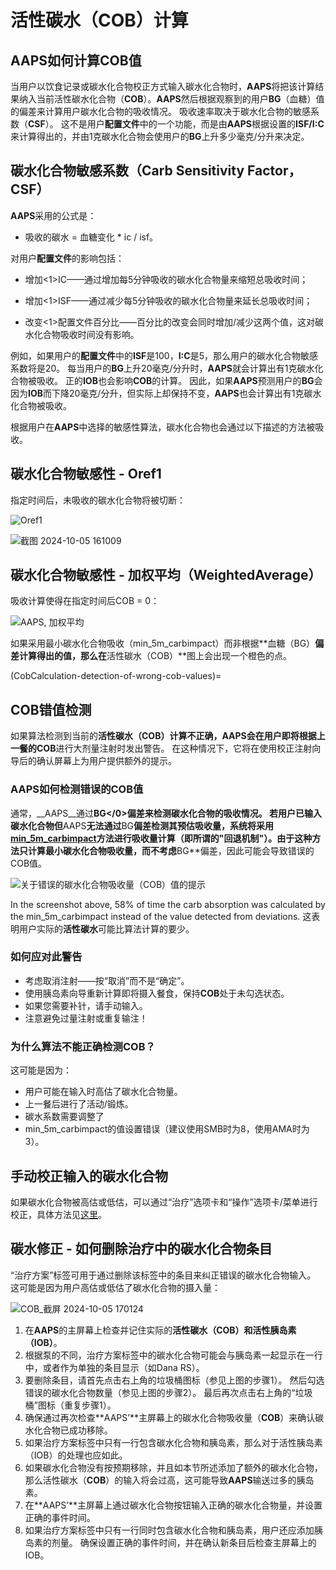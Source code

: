 # 活性碳水（COB）计算

## AAPS如何计算COB值

当用户以饮食记录或碳水化合物校正方式输入碳水化合物时，**AAPS**将把该计算结果纳入当前活性碳水化合物（**COB**）。​ **AAPS**然后根据观察到的用户**BG**（血糖）值的偏差来计算用户碳水化合物的吸收情况。 吸收速率取决于碳水化合物的敏感系数（**CSF**）。 这不是用户**配置文件**中的一个功能，而是由**AAPS**根据设置的**ISF/I:C**来计算得出的，并由1克碳水化合物会使用户的**BG**上升多少毫克/分升来决定。

## 碳水化合物敏感系数（Carb Sensitivity Factor，CSF）

**AAPS**采用的公式是：

- 吸收的碳水 = 血糖变化 * ic / isf。

对用户**配置文件**的影响包括：

- 增加<1>IC</strong>——通过增加每5分钟吸收的碳水化合物量来缩短总吸收时间；

- 增加<1>ISF</strong>——通过减少每5分钟吸收的碳水化合物量来延长总吸收时间；

- 改变<1>配置文件百分比</strong>——百分比的改变会同时增加/减少这两个值，这对碳水化合物吸收时间没有影响。

例如，如果用户的**配置文件**中的**ISF**是100，**I:C**是5，那么用户的碳水化合物敏感系数将是20。 每当用户的**BG**上升20毫克/分升时，**AAPS**就会计算出有1克碳水化合物被吸收。 正的**IOB**也会影响**COB**的计算。 因此，如果**AAPS**预测用户的**BG**会因为**IOB**而下降20毫克/分升，但实际上却保持不变，**AAPS**也会计算出有1克碳水化合物被吸收。

根据用户在**AAPS**中选择的敏感性算法，碳水化合物也会通过以下描述的方法被吸收。

## 碳水化合物敏感性 - Oref1

指定时间后，未吸收的碳水化合物将被切断：

![Oref1](../images/cob_oref0_orange_II.png)

![截图 2024-10-05 161009](../images/cob_oref0_orange_I.png)


## 碳水化合物敏感性 - 加权平均（WeightedAverage）

吸收计算使得在指定时间后COB = 0：

![AAPS, 加权平均](../images/cob_aaps2_orange_II.png)

如果采用最小碳水化合物吸收（min_5m_carbimpact）而非根据**血糖（BG）**偏差计算得出的值，那么在**活性碳水（COB）**图上会出现一个橙色的点。

(CobCalculation-detection-of-wrong-cob-values)=
## COB错值检测

如果算法检测到当前的**活性碳水（COB）**计算不正确，**AAPS**会在用户即将根据上一餐的**COB**进行大剂量注射时发出警告。 在这种情况下，它将在使用校正注射向导后的确认屏幕上为用户提供额外的提示。

### AAPS如何检测错误的COB值

通常，__AAPS__通过**BG</0>偏差来检测碳水化合物的吸收情况。 若用户已输入碳水化合物但**AAPS**无法通过**BG**偏差检测其预估吸收量，系统将采用[min_5m_carbimpact](#Preferences-min_5m_carbimpact)方法进行吸收量计算（即所谓的"回退机制"）。​ 由于这种方法只计算最小碳水化合物吸收量，而不考虑**BG**偏差，因此可能会导致错误的COB值。</p>

![关于错误的碳水化合物吸收量（COB）值的提示](../images/Calculator_SlowCarbAbsorption.png)

In the screenshot above, 58% of time the carb absorption was calculated by the min_5m_carbimpact instead of the value detected from deviations. 这表明用户实际的**活性碳水**可能比算法计算的要少。

### 如何应对此警告

- 考虑取消注射——按“取消”而不是“确定”。
- 使用胰岛素向导重新计算即将摄入餐食，保持**COB**处于未勾选状态。​
- 如果您需要补针，请手动输入。
- 注意避免过量注射或重复输注！


### 为什么算法不能正确检测COB？

这可能是因为：
- 用户可能在输入时高估了碳水化合物量。
- 上一餐后进行了活动/锻炼。
- 碳水系数需要调整了
- min_5m_carbimpact的值设置错误（建议使用SMB时为8，使用AMA时为3）。


## 手动校正输入的碳水化合物

如果碳水化合物被高估或低估，可以通过“治疗”选项卡和“操作”选项卡/菜单进行校正，具体方法见[这里](#screens-bolus-carbs)。


## 碳水修正 - 如何删除治疗中的碳水化合物条目


“治疗方案”标签可用于通过删除该标签中的条目来纠正错误的碳水化合物输入。 这可能是因为用户高估或低估了碳水化合物的摄入量：

![COB_截屏 2024-10-05 170124](../images/e123d85d-907e-4545-bf1b-09fee4d42555.png)

1. 在**AAPS**的主屏幕上检查并记住实际的**活性碳水（COB）**和**活性胰岛素（IOB）**。
2. 根据泵的不同，治疗方案标签中的碳水化合物可能会与胰岛素一起显示在一行中，或者作为单独的条目显示（如Dana RS）。
3. 要删除条目，请首先点击右上角的垃圾桶图标（参见上图的步骤1）。 然后勾选错误的碳水化合物数量（参见上图的步骤2）。 最后再次点击右上角的“垃圾桶”图标（重复步骤1）。
4. 确保通过再次检查**AAPS’**主屏幕上的碳水化合物吸收量（**COB**）来确认碳水化合物已成功移除。
5. 如果治疗方案标签中只有一行包含碳水化合物和胰岛素，那么对于活性胰岛素（IOB）的处理也应如此。
6. 如果碳水化合物没有按预期移除，并且如本节所述添加了额外的碳水化合物，那么活性碳水（**COB**）的输入将会过高，这可能导致**AAPS**输送过多的胰岛素。
7. 在**AAPS’**主屏幕上通过碳水化合物按钮输入正确的碳水化合物量，并设置正确的事件时间。
8. 如果治疗方案标签中只有一行同时包含碳水化合物和胰岛素，用户还应添加胰岛素的剂量。 确保设置正确的事件时间，并在确认新条目后检查主屏幕上的IOB。

